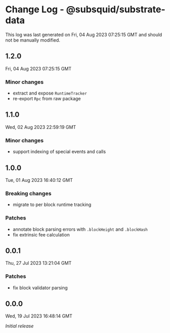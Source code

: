 # Change Log - @subsquid/substrate-data

This log was last generated on Fri, 04 Aug 2023 07:25:15 GMT and should not be manually modified.

## 1.2.0
Fri, 04 Aug 2023 07:25:15 GMT

### Minor changes

- extract and expose `RuntimeTracker`
- re-export `Rpc` from raw package

## 1.1.0
Wed, 02 Aug 2023 22:59:19 GMT

### Minor changes

- support indexing of special events and calls

## 1.0.0
Tue, 01 Aug 2023 16:40:12 GMT

### Breaking changes

- migrate to per block runtime tracking

### Patches

- annotate block parsing errors with `.blockHeight` and `.blockHash`
- fix extrinsic fee calculation

## 0.0.1
Thu, 27 Jul 2023 13:21:04 GMT

### Patches

- fix block validator parsing

## 0.0.0
Wed, 19 Jul 2023 16:48:14 GMT

_Initial release_


